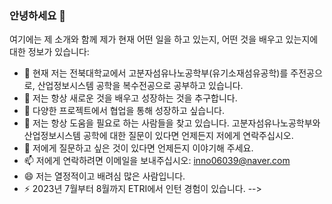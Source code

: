 ### 안녕하세요 👋



여기에는 제 소개와 함께 제가 현재 어떤 일을 하고 있는지, 어떤 것을 배우고 있는지에 대한 정보가 있습니다:

- 🔭 현재 저는 전북대학교에서 고분자섬유나노공학부(유기소재섬유공학)를 주전공으로, 산업정보시스템 공학을 복수전공으로 공부하고 있습니다.
- 🌱 저는 항상 새로운 것을 배우고 성장하는 것을 추구합니다.
- 👯 다양한 프로젝트에서 협업을 통해 성장하고 싶습니다.
- 🤔 저는 항상 도움을 필요로 하는 사람들을 찾고 있습니다. 고분자섬유나노공학부와 산업정보시스템 공학에 대한 질문이 있다면 언제든지 저에게 연락주십시오.
- 💬 저에게 질문하고 싶은 것이 있다면 언제든지 이야기해 주세요.
- 📫 저에게 연락하려면 이메일을 보내주십시오: inno06039@naver.com
- 😄 저는 열정적이고 배려심 많은 사람입니다.
- ⚡ 2023년 7월부터 8월까지 ETRI에서 인턴 경험이 있습니다.
-->
